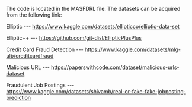 The code is located in the MASFDRL file. The datasets can be acquired from the following link:

Elliptic --- https://www.kaggle.com/datasets/ellipticco/elliptic-data-set

Elliptic++ --- https://github.com/git-disl/EllipticPlusPlus

Credit Card Fraud Detection --- https://www.kaggle.com/datasets/mlg-ulb/creditcardfraud

Malicious URL --- https://paperswithcode.com/dataset/malicious-urls-dataset

Fraudulent Job Postings --- https://www.kaggle.com/datasets/shivamb/real-or-fake-fake-jobposting-prediction
